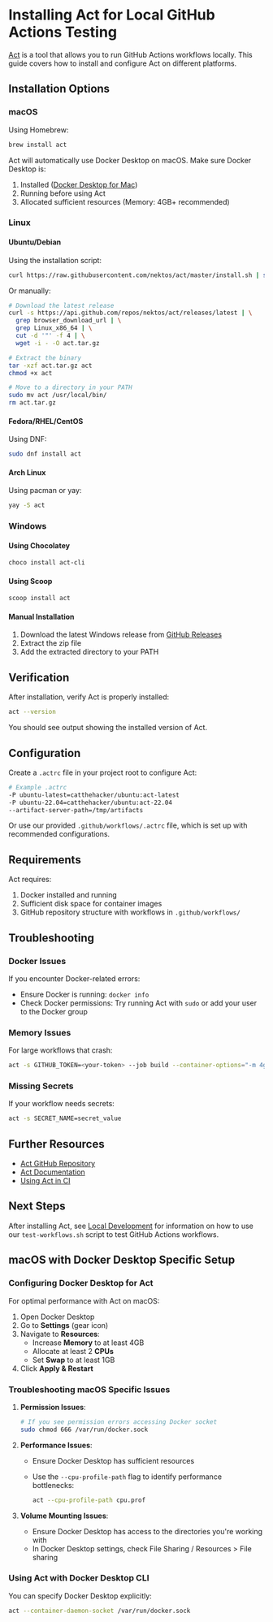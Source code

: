# Installing Act for Local GitHub Actions Testing

[Act](https://github.com/nektos/act) is a tool that allows you to run GitHub Actions workflows locally. This guide covers how to install and configure Act on different platforms.

## Installation Options

### macOS

Using Homebrew:

```bash
brew install act
```

Act will automatically use Docker Desktop on macOS. Make sure Docker Desktop is:

1. Installed ([Docker Desktop for Mac](https://www.docker.com/products/docker-desktop/))
2. Running before using Act
3. Allocated sufficient resources (Memory: 4GB+ recommended)

### Linux

#### Ubuntu/Debian

Using the installation script:

```bash
curl https://raw.githubusercontent.com/nektos/act/master/install.sh | sudo bash
```

Or manually:

```bash
# Download the latest release
curl -s https://api.github.com/repos/nektos/act/releases/latest | \
  grep browser_download_url | \
  grep Linux_x86_64 | \
  cut -d '"' -f 4 | \
  wget -i - -O act.tar.gz

# Extract the binary
tar -xzf act.tar.gz act
chmod +x act

# Move to a directory in your PATH
sudo mv act /usr/local/bin/
rm act.tar.gz
```

#### Fedora/RHEL/CentOS

Using DNF:

```bash
sudo dnf install act
```

#### Arch Linux

Using pacman or yay:

```bash
yay -S act
```

### Windows

#### Using Chocolatey

```powershell
choco install act-cli
```

#### Using Scoop

```powershell
scoop install act
```

#### Manual Installation

1. Download the latest Windows release from [GitHub Releases](https://github.com/nektos/act/releases)
2. Extract the zip file
3. Add the extracted directory to your PATH

## Verification

After installation, verify Act is properly installed:

```bash
act --version
```

You should see output showing the installed version of Act.

## Configuration

Create a `.actrc` file in your project root to configure Act:

```bash
# Example .actrc
-P ubuntu-latest=catthehacker/ubuntu:act-latest
-P ubuntu-22.04=catthehacker/ubuntu:act-22.04
--artifact-server-path=/tmp/artifacts
```

Or use our provided `.github/workflows/.actrc` file, which is set up with recommended configurations.

## Requirements

Act requires:

1. Docker installed and running
2. Sufficient disk space for container images
3. GitHub repository structure with workflows in `.github/workflows/`

## Troubleshooting

### Docker Issues

If you encounter Docker-related errors:

- Ensure Docker is running: `docker info`
- Check Docker permissions: Try running Act with `sudo` or add your user to the Docker group

### Memory Issues

For large workflows that crash:

```bash
act -s GITHUB_TOKEN=<your-token> --job build --container-options="-m 4g"
```

### Missing Secrets

If your workflow needs secrets:

```bash
act -s SECRET_NAME=secret_value
```

## Further Resources

- [Act GitHub Repository](https://github.com/nektos/act)
- [Act Documentation](https://github.com/nektos/act#commands)
- [Using Act in CI](https://github.com/nektos/act#using-act-in-ci)

## Next Steps

After installing Act, see [Local Development](local-development.md) for information on how to use our `test-workflows.sh` script to test GitHub Actions workflows.

## macOS with Docker Desktop Specific Setup

### Configuring Docker Desktop for Act

For optimal performance with Act on macOS:

1. Open Docker Desktop
2. Go to **Settings** (gear icon)
3. Navigate to **Resources**:
   - Increase **Memory** to at least 4GB
   - Allocate at least 2 **CPUs**
   - Set **Swap** to at least 1GB
4. Click **Apply & Restart**

### Troubleshooting macOS Specific Issues

1. **Permission Issues**:

   ```bash
   # If you see permission errors accessing Docker socket
   sudo chmod 666 /var/run/docker.sock
   ```

2. **Performance Issues**:
   - Ensure Docker Desktop has sufficient resources
   - Use the `--cpu-profile-path` flag to identify performance bottlenecks:

     ```bash
     act --cpu-profile-path cpu.prof
     ```

3. **Volume Mounting Issues**:
   - Ensure Docker Desktop has access to the directories you're working with
   - In Docker Desktop settings, check File Sharing / Resources > File sharing

### Using Act with Docker Desktop CLI

You can specify Docker Desktop explicitly:

```bash
act --container-daemon-socket /var/run/docker.sock
```
